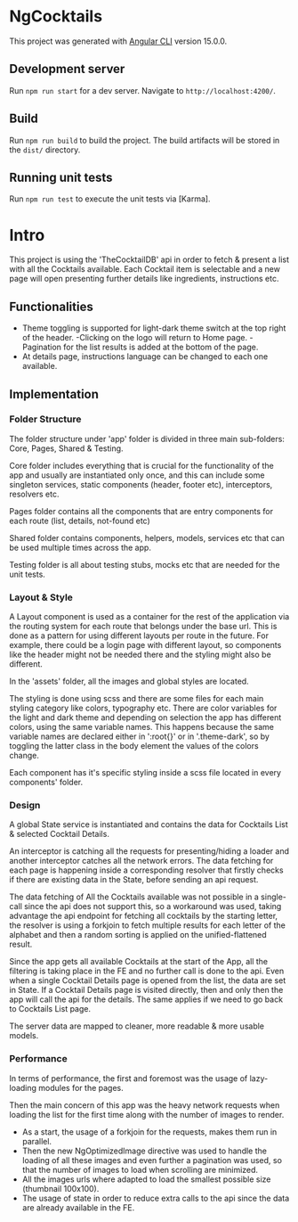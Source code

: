 # NgCocktails

This project was generated with [Angular CLI](https://github.com/angular/angular-cli) version 15.0.0.

## Development server

Run `npm run start` for a dev server. Navigate to `http://localhost:4200/`.

## Build

Run `npm run build` to build the project. The build artifacts will be stored in the `dist/` directory.

## Running unit tests

Run `npm run test` to execute the unit tests via [Karma].

# Intro

This project is using the 'TheCocktailDB' api in order to fetch & present a list with all the Cocktails available.
Each Cocktail item is selectable and a new page will open presenting further details like ingredients, instructions etc.

## Functionalities

- Theme toggling is supported for light-dark theme switch at the top right of the header.
-Clicking on the logo will return to Home page.
-Pagination for the list results is added at the bottom of the page.
- At details page, instructions language can be changed to each one available.

## Implementation

### Folder Structure
The folder structure under 'app' folder is divided in three main sub-folders: Core, Pages, Shared & Testing.

Core folder includes everything that is crucial for the functionality of the app and usually are instantiated only once,
and this can include some singleton services, static components (header, footer etc), interceptors, resolvers etc.

Pages folder contains all the components that are entry components for each route (list, details, not-found etc)

Shared folder contains components, helpers, models, services etc that can be used multiple times across the app.

Testing folder is all about testing stubs, mocks etc that are needed for the unit tests.

### Layout & Style

A Layout component is used as a container for the rest of the application via the 
routing system for each route that belongs under the base url. This is done as a pattern for 
using different layouts per route in the future. For example, there could be a login page with different layout,
so components like the header might not be needed there and the styling might also be different.

In the 'assets' folder, all the images and global styles are located. 

The styling is done using scss and there are some files for each main styling category like colors, typography etc.
There are color variables for the light and dark theme and depending on selection the app has different colors, using the same variable names.
This happens because the same variable names are declared either in ':root{}' or in '.theme-dark', so by toggling the latter class in the body element the values of the colors change.

Each component has it's specific styling inside a scss file located in every components' folder.

### Design

A global State service is instantiated and contains the data for Cocktails List & selected Cocktail Details.

An interceptor is catching all the requests for presenting/hiding a loader and another interceptor catches all the network errors.
The data fetching for each page is happening inside a corresponding resolver that firstly checks if there are existing data in the State,
before sending an api request.

The data fetching of All the Cocktails available was not possible in a single-call since the api does not support this, so a workaround was used,
taking advantage the api endpoint for fetching all cocktails by the starting letter, the resolver is using a forkjoin to fetch multiple results for
each letter of the alphabet and then a random sorting is applied on the unified-flattened result.

Since the app gets all available Cocktails at the start of the App, all the filtering is taking place in the FE and no further call 
is done to the api. Even when a single Cocktail Details page is opened from the list, the data are set in State. If a Cocktail Details page
is visited directly, then and only then the app will call the api for the details. The same applies if we need to go back to Cocktails List page.

The server data are mapped to cleaner, more readable & more usable models.

### Performance

In terms of performance, the first and foremost was the usage of lazy-loading modules for the pages.

Then the main concern of this app was the heavy network requests when loading the list for the first time along with the number of images to render.
- As a start, the usage of a forkjoin for the requests, makes them run in parallel.
- Then the new NgOptimizedImage directive was used to handle the loading of all these images and even further a pagination was used,
so that the number of images to load when scrolling are minimized.
- All the images urls where adapted to load the smallest possible size (thumbnail 100x100).
- The usage of state in order to reduce extra calls to the api since the data are already available in the FE.

